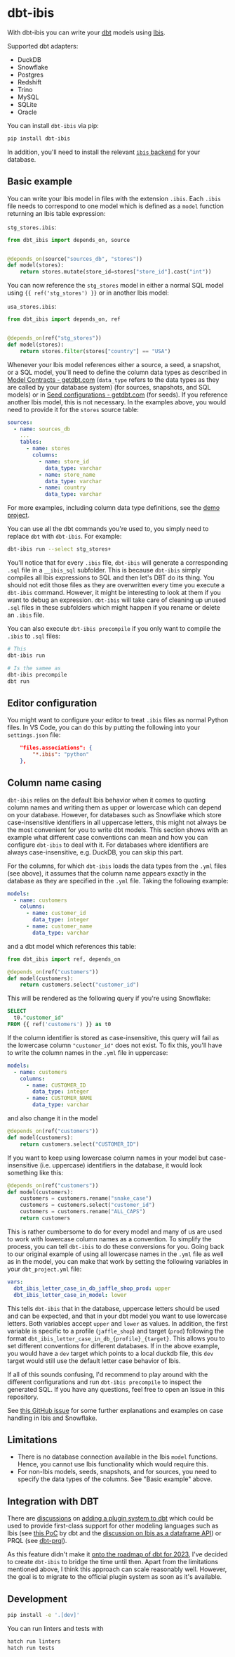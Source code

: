 # dbt-ibis
With dbt-ibis you can write your [dbt](https://www.getdbt.com/) models using [Ibis](https://ibis-project.org/).

Supported dbt adapters:
* DuckDB
* Snowflake
* Postgres
* Redshift
* Trino
* MySQL
* SQLite
* Oracle

You can install `dbt-ibis` via pip:
```bash
pip install dbt-ibis
```
In addition, you'll need to install the relevant [`ibis` backend](https://ibis-project.org/install) for your database.

## Basic example
You can write your Ibis model in files with the extension `.ibis`. Each `.ibis` file needs to correspond to one model which is defined as a `model` function returning an Ibis table expression:

`stg_stores.ibis`:
```python
from dbt_ibis import depends_on, source


@depends_on(source("sources_db", "stores"))
def model(stores):
    return stores.mutate(store_id=stores["store_id"].cast("int"))
```

You can now reference the `stg_stores` model in either a normal SQL model using `{{ ref('stg_stores') }}` or in another Ibis model:

`usa_stores.ibis`:
```python
from dbt_ibis import depends_on, ref


@depends_on(ref("stg_stores"))
def model(stores):
    return stores.filter(stores["country"] == "USA")
```

Whenever your Ibis model references either a source, a seed, a snapshot, or a SQL model, you'll need to define the column data types as described in [Model Contracts - getdbt.com](https://docs.getdbt.com/docs/collaborate/govern/model-contracts) (`data_type` refers to the data types as they are called by your database system) (for sources, snapshots, and SQL models) or in [Seed configurations - getdbt.com](https://docs.getdbt.com/reference/seed-configs) (for seeds). If you reference another Ibis model, this is not necessary. In the examples above, you would need to provide it for the `stores` source table:

```yml
sources:
  - name: sources_db
    ...
    tables:
      - name: stores
        columns:
          - name: store_id
            data_type: varchar
          - name: store_name
            data_type: varchar
          - name: country
            data_type: varchar
```
For more examples, including column data type definitions, see the [demo project](./demo_project/jaffle_shop/).

You can use all the dbt commands you're used to, you simply need to replace `dbt` with `dbt-ibis`. For example:
```bash
dbt-ibis run --select stg_stores+
```

You'll notice that for every `.ibis` file, `dbt-ibis` will generate a corresponding `.sql` file in a `__ibis_sql` subfolder. This is because `dbt-ibis` simply compiles all Ibis expressions to SQL and then let's DBT do its thing. You should not edit those files as they are overwritten every time you execute a `dbt-ibis` command. However, it might be interesting to look at them if you want to debug an expression. `dbt-ibis` will take care of cleaning up unused `.sql` files in these subfolders which might happen if you rename or delete an `.ibis` file.

You can also execute `dbt-ibis precompile` if you only want to compile the `.ibis` to `.sql` files:

```bash
# This
dbt-ibis run

# Is the samee as
dbt-ibis precompile
dbt run
```

## Editor configuration
You might want to configure your editor to treat `.ibis` files as normal Python files. In VS Code, you can do this by putting the following into your `settings.json` file:
```json
    "files.associations": {
        "*.ibis": "python"
    },
```

## Column name casing
`dbt-ibis` relies on the default Ibis behavior when it comes to quoting column names and writing them as upper or lowercase which can depend on your database. However, for databases such as Snowflake which store case-insensitive identifiers in all uppercase letters, this might not always be the most convenient for you to write dbt models. This section shows with an example what different case conventions can mean and how you can configure `dbt-ibis` to deal with it. For databases where identifiers are always case-insensitive, e.g. DuckDB, you can skip this part.

For the columns, for which `dbt-ibis` loads the data types from the `.yml` files (see above), it assumes that the column name appears exactly in the database as they are specified in the `.yml` file. Taking the following example:

```yml
models:
  - name: customers
    columns:
      - name: customer_id
        data_type: integer
      - name: customer_name
        data_type: varchar
```
and a dbt model which references this table:

```python
from dbt_ibis import ref, depends_on

@depends_on(ref("customers"))
def model(customers):
    return customers.select("customer_id")
```
This will be rendered as the following query if you're using Snowflake:

```sql
SELECT
  t0."customer_id"
FROM {{ ref('customers') }} as t0
```

If the column identifier is stored as case-insensitive, this query will fail as the lowercase column `"customer_id"` does not exist. To fix this, you'll have to write the column names in the `.yml` file in uppercase:

```yml
models:
  - name: customers
    columns:
      - name: CUSTOMER_ID
        data_type: integer
      - name: CUSTOMER_NAME
        data_type: varchar
```

and also change it in the model

```python
@depends_on(ref("customers"))
def model(customers):
    return customers.select("CUSTOMER_ID")
```

If you want to keep using lowercase column names in your model but case-insensitive (i.e. uppercase) identifiers in the database, it would look something like this:

```python
@depends_on(ref("customers"))
def model(customers):
    customers = customers.rename("snake_case")
    customers = customers.select("customer_id")
    customers = customers.rename("ALL_CAPS")
    return customers
```

This is rather cumbersome to do for every model and many of us are used to work with lowercase column names as a convention. To simplify the process, you can tell `dbt-ibis` to do these conversions for you. Going back to our original example of using all lowercase names in the `.yml` file as well as in the model, you can make that work by setting the following variables in your `dbt_project.yml` file:

```yml
vars:
  dbt_ibis_letter_case_in_db_jaffle_shop_prod: upper
  dbt_ibis_letter_case_in_model: lower
```
This tells `dbt-ibis` that in the database, uppercase letters should be used and can be expected, and that in your dbt model you want to use lowercase letters. Both variables accept `upper` and `lower` as values. In addition, the first variable is specific to a profile (`jaffle_shop`) and target (`prod`) following the format `dbt_ibis_letter_case_in_db_{profile}_{target}`. This allows you to set different conventions for different databases. If in the above example, you would have a `dev` target which points to a local duckdb file, this `dev` target would still use the default letter case behavior of Ibis.

If all of this sounds confusing, I'd recommend to play around with the different configurations and run `dbt-ibis precompile` to inspect the generated SQL. If you have any questions, feel free to open an Issue in this repository.

See [this GitHub issue](https://github.com/ibis-project/ibis/issues/6772) for some further explanations and examples on case handling in Ibis and Snowflake.

## Limitations
* There is no database connection available in the Ibis `model` functions. Hence, you cannot use Ibis functionality which would require this.
* For non-Ibis models, seeds, snapshots, and for sources, you need to specify the data types of the columns. See "Basic example" above.

## Integration with DBT
There are [discussions](https://github.com/dbt-labs/dbt-core/pull/5274#issuecomment-1132772028) on [adding a plugin system to dbt](https://github.com/dbt-labs/dbt-core/issues/6184) which could be used to provide first-class support for other modeling languages such as Ibis (see [this PoC](https://github.com/dbt-labs/dbt-core/pull/6296) by dbt and the [discussion on Ibis as a dataframe API](https://github.com/dbt-labs/dbt-core/discussions/5738)) or PRQL (see [dbt-prql](https://github.com/PRQL/dbt-prql)).

As this feature didn't make it [onto the roadmap of dbt for 2023](https://github.com/dbt-labs/dbt-core/blob/main/docs/roadmap/2023-02-back-to-basics.md), I've decided to create `dbt-ibis` to bridge the time until then. Apart from the limitations mentioned above, I think this approach can scale reasonably well. However, the goal is to migrate to the official plugin system as soon as it's available.


## Development
```bash
pip install -e '.[dev]'
```

You can run linters and tests with
```bash
hatch run linters
hatch run tests
```
